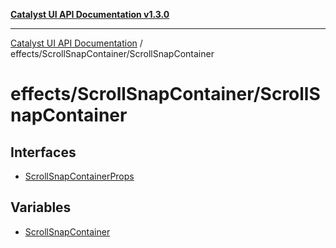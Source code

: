 [**Catalyst UI API Documentation v1.3.0**](../../../README.md)

---

[Catalyst UI API Documentation](../../../README.md) / effects/ScrollSnapContainer/ScrollSnapContainer

# effects/ScrollSnapContainer/ScrollSnapContainer

## Interfaces

- [ScrollSnapContainerProps](interfaces/ScrollSnapContainerProps.md)

## Variables

- [ScrollSnapContainer](variables/ScrollSnapContainer.md)
